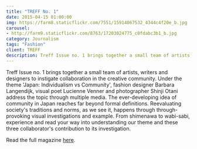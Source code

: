 ```yaml
---
title: "TREFF No. 1"
date: 2015-04-15 01:00:00
img: https://farm8.staticflickr.com/7551/15914067532_4344c4f20e_b.jpg
carousel:
- http://farm9.staticflickr.com/8763/17203024775_c0fdabc3b1_b.jpg
category: Journalism
tags: "Fashion"
client: TREFF
description: Treff Issue no. 1 brings together a small team of artists, writers and designers to instigate collaboration in the creative community. Under the theme 'Japan: Individualism vs Community', fashion...
---
```

Treff Issue no. 1 brings together a small team of artists, writers and designers to instigate collaboration in the creative community. Under the theme 'Japan: Individualism vs Community', fashion designer Barbara Langendijk, visual poet Lucienne Venner and photographer Shinji Otani address the topic through multiple media. The ever-developing idea of community in Japan reaches far beyond formal definitions. Reevaluating society's traditions and norms, as we see it, happens through through-provoking visual investigations and example. From shimenawa to wabi-sabi, experience and read your way into understanding our theme and these three collaborator's contribution to its investigation.  

Read the full magazine [here](http://treffmagazine.nl).
